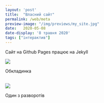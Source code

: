 ```yaml
---
layout: 'post'
title:  "Власний сайт"
permalink: /web/meta
preview-image: "/img/previews/my_site.jpg"
date:   2020-05-08
date-display: '8 травня 2020'
tags: ["інтерактив"] 
---
```


Сайт на Github Pages працює на Jekyll

<img src='https://i.imgur.com/OaXxBlw.jpg'><br>
<p class="imgTitle">Обкладинка</p><br>
<img src='https://i.imgur.com/98Xt1Om.jpg'><br>
<p class="imgTitle">Один з разворотів</p><br>